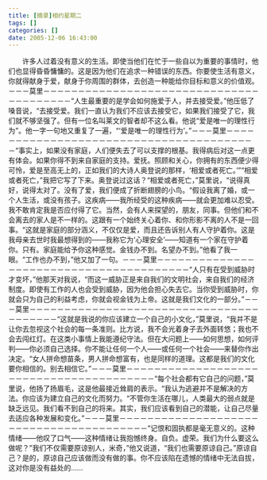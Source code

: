 ```yaml
---
title: [摘录]相约星期二
tags: []
categories: []
date: 2005-12-06 16:43:00 
---
```



&emsp;&emsp;许多人过着没有意义的生活。即使当他们在忙于一些自以为重要的事情时，他们也显得昏昏慵慵的。这是因为他们在追求一种错误的东西。你要使生活有意义，你就得献身于爱，献身于你周围的群体，去创造一种能给你目标和意义的价值观。－－－莫里－－－－－－－－－－－－－－－－－－－－－－－－－－－－－－－－－－－－－－－－“人生最重要的是学会如何施爱于人，并去接受爱。”他压低了嗓音说，“去接受爱。我们一直认为我们不应该去接受它，如果我们接受了它，我们就不够坚强了。但有一位名叫莱文的智者却不这么看。他说“爱是唯一的理性行为”。他一字一句地又重复了一遍，“‘爱是唯一的理性行为’。”－－－莫里－－－－－－－－－－－－－－－－－－－－－－－－－－－－－－－－－－－－－－－－“事实上，如果没有家庭，人们便失去了可以支撑的根基。我得病后对这一点更有体会。如果你得不到来自家庭的支持。爱抚。照顾和关心，你拥有的东西便少得可怜，爱是至高无上的，正如我们的大诗人奥登说的那样，‘相爱或者死亡。’”“相爱或者死亡，”我把它写了下来。奥登说过这话？“相爱或者死亡，”莫里说，“说得真好，说得太对了。没有了爱，我们便成了折断翅膀的小鸟。“假设我离了婚，或一个人生活，或没有孩子。这疾病——我所经受的这种疾病——就会更加难以忍受。我不敢肯定我是否应付得了它。当然，会有人来探望的，朋友，同事。但他们和不会离去的家人是不一样的。这跟有一个始终关心着你、和你形影不离的人不是一回事。“这就是家庭的部分涵义，不仅仅是爱，而且还告诉别人有人守护着你。这是我母亲去世时我最想得到的——我称它为‘心理安全’——知道有一个家在守护着你。只有。家庭能给予你这种感觉。金钱办不到。名望办不到。”他看了我一眼。“工作也办不到，”他又加了一句。－－－莫里－－－－－－－－－－－－－－－－－－－－－－－－－－－－－－－－－－－－－－－－“人只有在受到威胁时才变坏，”他那天对我说，“而这一威胁正是来自我们的文明社会，来自我们的经济制度。即使有工作的人也会受到威胁，因为他会担心失去它。当你受到威胁时，你就会只为自己的利益考虑，你就会视金钱为上帝。这就是我们文化的一部分。”－－－莫里－－－－－－－－－－－－－－－－－－－－－－－－－－－－－－－－－－－－－－－－“这就是我说的你应该建立一个自己的小文化，”莫里说，“我并不是让你去忽视这个社会的每一条准则。比方说，我不会光着身子去外面转悠；我也不会去闯红灯。在这类小事情上我能遵纪守法。但在大问题上——如何思想，如何评判——你必须自己选择。你不能让任何一个人——或任何一个社会——来替你作出决定。“女人拼命想苗条，男人拼命想富有，也是同样的道理。这都是我们的文化要你相信的。别去相信它。”－－－莫里－－－－－－－－－－－－－－－－－－－－－－－－－－－－－－－－－－－－－－－－“每个社会都有它自己的问题，”莫里说，他扬了扬眉毛，这是他最接近耸肩的表示。“我认为逃避并不是解决的方法。你应该为建立自己的文化而努力。“不管你生活在哪儿，人类最大的弱点就是缺乏远见。我们看不到自己的将来。其实，我们应该看到自己的潜能，让自己尽量去适应各种发展和变化。”－－－莫里－－－－－－－－－－－－－－－－－－－－－－－－－－－－－－－－－－－－－－－－“记恨和固执都是毫无意义的。这种情绪——他叹了口气——这种情绪让我抱憾终身。自负。虚荣。我们为什么要这么做呢？”我们不仅需要原谅别人，米奇，”他又说道，“我们也需要原谅自己。”原谅自己？是的，原谅自己应该做而没有做的事。你不应该陷在遗憾的情绪中无法自拔，这对你是没有益处的......